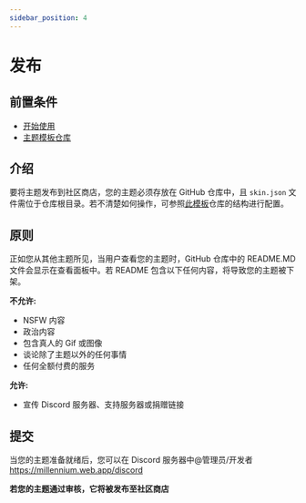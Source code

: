 ```yaml
---
sidebar_position: 4
---
```


# 发布

## 前置条件

- [开始使用](https://github.com/SteamClientHomebrew/Millennium/wiki/Creating-Themes)
- [主题模板仓库](https://github.com/SteamClientHomebrew/Millennium/tree/main/examples/theme)

## 介绍

要将主题发布到社区商店，您的主题必须存放在 GitHub 仓库中，且 `skin.json` 文件需位于仓库根目录。若不清楚如何操作，可参照[此模板](https://github.com/SteamClientHomebrew/Millennium/tree/main/examples/theme)仓库的结构进行配置。

## 原则

正如您从其他主题所见，当用户查看您的主题时，GitHub 仓库中的 README.MD 文件会显示在查看面板中。若 README 包含以下任何内容，将导致您的主题被下架。

**不允许:**

- NSFW 内容
- 政治内容
- 包含真人的 Gif 或图像
- 谈论除了主题以外的任何事情
- 任何全额付费的服务

**允许:**

- 宣传 Discord 服务器、支持服务器或捐赠链接

## 提交

当您的主题准备就绪后，您可以在 Discord 服务器中@管理员/开发者
https://millennium.web.app/discord

**若您的主题通过审核，它将被发布至社区商店**
